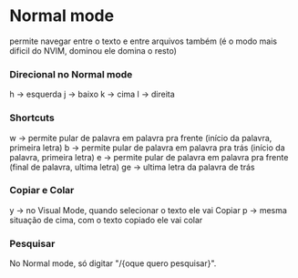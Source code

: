 # Normal mode

permite navegar entre o texto e entre arquivos também (é o modo mais dificil do NVIM, dominou ele domina o resto) 
### Direcional no Normal mode

h -> esquerda 
j -> baixo 
k -> cima 
l -> direita

### Shortcuts

w -> permite pular de palavra em palavra pra frente (início da palavra, primeira letra)
b -> permite pular de palavra em palavra pra trás (início da palavra, primeira letra)
e -> permite pular de palavra em palavra pra frente (final de palavra, ultima
letra)
ge -> ultima letra da palavra de trás


### Copiar e Colar 

y -> no Visual Mode, quando selecionar o texto ele vai Copiar
p -> mesma situação de cima, com o texto copiado ele vai colar

### Pesquisar 

No Normal mode, só digitar "/{oque quero pesquisar}".

